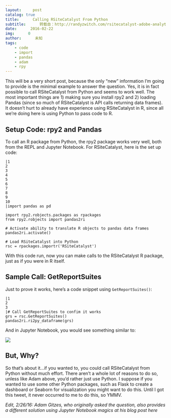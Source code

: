 ```yaml
---
layout:     post
catalog: true
title:      Calling RSiteCatalyst From Python
subtitle:      转载自：http://randyzwitch.com/rsitecatalyst-adobe-analytics-python/
date:      2016-02-22
img:      0
author:      未知
tags:
    - code
    - import
    - pandas
    - adam
    - rpy
---
```


This will be a very short post, because the only “new” information I’m going to provide is the minimal example to answer the question. Yes, it is in fact possible to call RSiteCatalyst from Python and seems to work well. The most important things are 1) making sure you install rpy2 and 2) loading Pandas (since so much of RSiteCatalyst is API calls returning data frames). It doesn’t hurt to already have experience using RSiteCatalyst in R, since all we’re doing here is using Python to pass code to R.

## Setup Code: rpy2 and Pandas

To call an R package from Python, the rpy2 package works very well, both from the REPL and Jupyter Notebook. For RSiteCatalyst, here is the set up code:

```
|1
2
3
4
5
6
7
8
9
10
|import pandas as pd

import rpy2.robjects.packages as rpackages
from rpy2.robjects import pandas2ri

# Activate ability to translate R objects to pandas data frames
pandas2ri.activate()

# Load RSiteCatalyst into Python
rsc = rpackages.importr('RSiteCatalyst')

```

With this code run, now you can make calls to the RSiteCatalyst R package, just as if you were in R itself.

## Sample Call: GetReportSuites

Just to prove it works, here’s a code snippet using `GetReportSuites()`:

```
|1
2
3
|# Call GetReportSuites to confim it works
grs = rsc.GetReportSuites()
pandas2ri.ri2py_dataframe(grs)

```

And in Jupyter Notebook, you would see something similar to:

![](http://randyzwitch.com/wp-content/uploads/2016/02/rsitecatalyst-rpy2-1-1024x424.png)


## But, Why?

So that’s about it…if you wanted to, you could call RSiteCatalyst from Python without much effort. There aren’t a whole lot of reasons to do so, unless like Adam above, you’d rather just use Python. I suppose if you wanted to use some other Python packages, such as Flask to create a dashboard or Seaborn for visualization you might want to do this. Until I got this tweet, it never occurred to me to do this, so YMMV.

*Edit, 2/26/16: Adam Gitzes, who originally asked the question, also provides a different solution using Jupyter Notebook magics at his blog post here*
